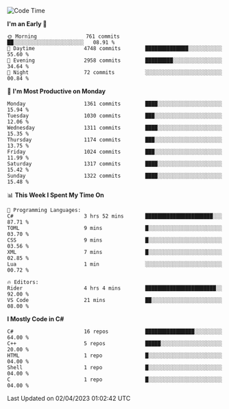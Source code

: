 <!--START_SECTION:waka-->
![Code Time](http://img.shields.io/badge/Code%20Time-1%2C010%20hrs%2054%20mins-blue)

**I'm an Early 🐤** 

```text
🌞 Morning                761 commits         ██░░░░░░░░░░░░░░░░░░░░░░░   08.91 % 
🌆 Daytime                4748 commits        ██████████████░░░░░░░░░░░   55.60 % 
🌃 Evening                2958 commits        █████████░░░░░░░░░░░░░░░░   34.64 % 
🌙 Night                  72 commits          ░░░░░░░░░░░░░░░░░░░░░░░░░   00.84 % 
```
📅 **I'm Most Productive on Monday** 

```text
Monday                   1361 commits        ████░░░░░░░░░░░░░░░░░░░░░   15.94 % 
Tuesday                  1030 commits        ███░░░░░░░░░░░░░░░░░░░░░░   12.06 % 
Wednesday                1311 commits        ████░░░░░░░░░░░░░░░░░░░░░   15.35 % 
Thursday                 1174 commits        ███░░░░░░░░░░░░░░░░░░░░░░   13.75 % 
Friday                   1024 commits        ███░░░░░░░░░░░░░░░░░░░░░░   11.99 % 
Saturday                 1317 commits        ████░░░░░░░░░░░░░░░░░░░░░   15.42 % 
Sunday                   1322 commits        ████░░░░░░░░░░░░░░░░░░░░░   15.48 % 
```


📊 **This Week I Spent My Time On** 

```text
💬 Programming Languages: 
C#                       3 hrs 52 mins       ██████████████████████░░░   87.71 % 
TOML                     9 mins              █░░░░░░░░░░░░░░░░░░░░░░░░   03.70 % 
CSS                      9 mins              █░░░░░░░░░░░░░░░░░░░░░░░░   03.56 % 
XML                      7 mins              █░░░░░░░░░░░░░░░░░░░░░░░░   02.85 % 
Lua                      1 min               ░░░░░░░░░░░░░░░░░░░░░░░░░   00.72 % 

🔥 Editors: 
Rider                    4 hrs 4 mins        ███████████████████████░░   92.00 % 
VS Code                  21 mins             ██░░░░░░░░░░░░░░░░░░░░░░░   08.00 % 
```

**I Mostly Code in C#** 

```text
C#                       16 repos            ████████████████░░░░░░░░░   64.00 % 
C++                      5 repos             █████░░░░░░░░░░░░░░░░░░░░   20.00 % 
HTML                     1 repo              █░░░░░░░░░░░░░░░░░░░░░░░░   04.00 % 
Shell                    1 repo              █░░░░░░░░░░░░░░░░░░░░░░░░   04.00 % 
C                        1 repo              █░░░░░░░░░░░░░░░░░░░░░░░░   04.00 % 
```




 Last Updated on 02/04/2023 01:02:42 UTC
<!--END_SECTION:waka-->
